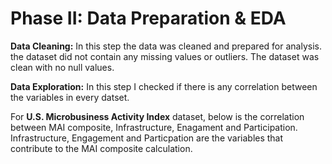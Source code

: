 # Phase II: Data Preparation & EDA

**Data Cleaning:** In this step the data was cleaned and prepared for analysis. the dataset did not contain any missing values or outliers. The dataset was clean with no null values.

**Data Exploration:** In this step I checked if there is any correlation between the variables in every datset.

For **U.S. Microbusiness Activity Index** dataset, below is the correlation between MAI composite, Infrastructure, Enagament and Participation. Infrastructure, Engagement and Particpation are the variables that contribute to the MAI composite calculation.
